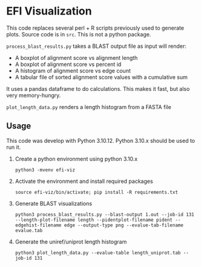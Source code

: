# EFI Visualization
This code replaces several perl + R scripts previously used to generate plots. Source code is in `src`. This is not a python package.

`process_blast_results.py` takes a BLAST output file as input will render:
- A boxplot of alignment score vs alignment length
- A boxplot of alignment score vs percent id
- A histogram of alignment score vs edge count
- A tabular file of sorted alignment score values with a cumulative sum

It uses a pandas dataframe to do calculations. This makes it fast, but also very memory-hungry.

`plot_length_data.py` renders a length histogram from a FASTA file

## Usage
This code was develop with Python 3.10.12. Python 3.10.x should be used to run it.

1. Create a python environment using python 3.10.x
   ```
   python3 -mvenv efi-viz
   ```

2. Activate the environment and install required packages
   ```
   source efi-viz/bin/activate; pip install -R requirements.txt
   ```

3. Generate BLAST visualizations
   ```
   python3 process_blast_results.py --blast-output 1.out --job-id 131 --length-plot-filename length --pidentplot-filename pident --edgehist-filename edge --output-type png --evalue-tab-filename evalue.tab
   ```

4. Generate the uniref/uniprot length histogram
   ```
   python3 plot_length_data.py --evalue-table length_uniprot.tab --job-id 131
   ```
